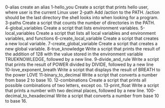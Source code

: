 0-alias
create an alias
1-hello_you
Create a script that prints hello user, where user is the current Linux user
2-path
Add /action to the PATH. /action should be the last directory the shell looks into when looking for a program.
3-paths
Create a script that counts the number of directories in the PATH.
4-global_variables
Create a script that lists environment variables.
5-local_variables
Create a script that lists all local variables and environment variables, and functions
6-create_local_variable
Create a script that creates a new local variable.
7-create_global_variable
Create a script that creates a new global variable.
8-true_knowledge
Write a script that prints the result of the addition of 128 with the value stored in the environment variable TRUEKNOWLEDGE, followed by a new line.
9-divide_and_rule
Write a script that prints the result of POWER divided by DIVIDE, followed by a new line
10-love_exponent_breath
Write a script that displays the result of BREATH to the power LOVE
11-binary_to_decimal
Write a script that converts a number from base 2 to base 10.
12-combinations
Create a script that prints all possible combinations of two letters, except oo.
13-print_float
Write a script that prints a number with two decimal places, followed by a new line.
100-decimal_to_hexadecimal
Write a script that converts a number from base 10 to base 16.
